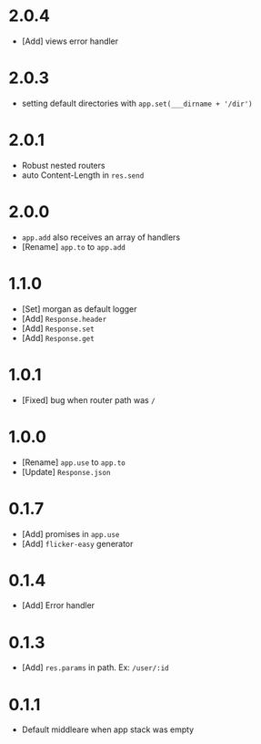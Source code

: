 2.0.4
====
* [Add] views error handler

2.0.3
====
* setting default directories with `app.set(___dirname + '/dir') `

2.0.1
====
* Robust nested routers
* auto Content-Length in `res.send`

2.0.0
====
* `app.add` also receives an array of handlers
* [Rename] `app.to` to `app.add`

1.1.0
====
* [Set] morgan as default logger
* [Add] `Response.header`
* [Add] `Response.set`
* [Add] `Response.get`

1.0.1
====
* [Fixed] bug when router path was `/`

1.0.0
====
* [Rename] `app.use` to `app.to`
* [Update] `Response.json`

0.1.7
====
* [Add] promises in `app.use`
* [Add] `flicker-easy` generator

0.1.4
====
* [Add] Error handler

0.1.3
====
* [Add] `res.params` in  path. Ex: `/user/:id`

0.1.1
====
* Default middleare when app stack was empty
